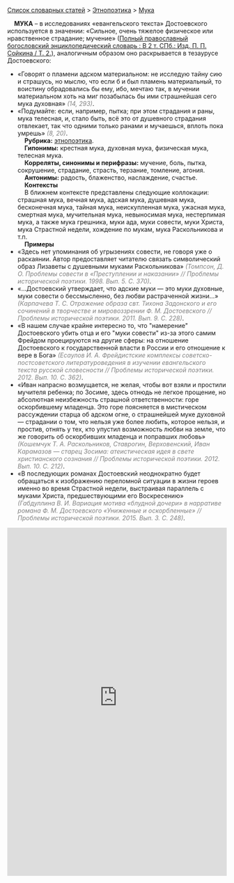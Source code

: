 <style>
st { color: Gray;
  font-style: italic;}
</style>

[Список словарных статей](https://thesaurus-dostoevsky.github.io/Thesaurus/) > [Этнопоэтика](ethnopoe.md) > [Мука](мука.md) 

&nbsp;&nbsp;&nbsp;&nbsp;**МУКА** – в исследованиях «евангельского текста» Достоевского используется в значении: «Сильное, очень тяжелое физическое или нравственное страдание; мучение» ([Полный православный богословский энциклопедический словарь : В 2 т. СПб.: Изд. П. П. Сойкина / Т. 2.](https://azbyka.ru/)), аналогичным образом оно раскрывается в тезаурусе Достоевского:
* «Говорят о пламени адском материальном: не исследую тайну сию и страшусь, но мыслю, что если б и был пламень материальный, то воистину обрадовались бы ему, ибо, мечтаю так, в мучении материальном хоть на миг позабылась бы ими страшнейшая сего мука духовная» <st>(14, 293)</st>.
* «Подумайте: если, например, пытка; при этом страдания и раны, мука телесная, и, стало быть, всё это от душевного страдания отвлекает, так что одними только ранами и мучаешься, вплоть пока умрешь» <st>(8, 20)</st>.  
&nbsp;&nbsp;&nbsp;&nbsp;**Рубрика:** [этнопоэтика](ethnopoe.md).  
&nbsp;&nbsp;&nbsp;&nbsp;**Гипонимы:** крестная мука, духовная мука, физическая мука, телесная мука.  
&nbsp;&nbsp;&nbsp;&nbsp;**Корреляты, синонимы и перифразы:** мучение, боль, пытка, сокрушение, страдание, страсть, терзание, томление, агония.  
&nbsp;&nbsp;&nbsp;&nbsp;**Антонимы:** радость, блаженство, наслаждение, счастье.  
&nbsp;&nbsp;&nbsp;&nbsp;**Контексты**  
&nbsp;&nbsp;&nbsp;&nbsp;В ближнем контексте представлены следующие коллокации: страшная мука, вечная мука, адская мука, душевная мука, бесконечная мука, тайная мука, неискупленная мука, ужасная мука, смертная мука, мучительная мука, невыносимая мука, нестерпимая мука, а также мука грешника, муки ада, муки совести, муки Христа, мука Страстной недели, хождение по мукам, мука Раскольникова и т.п.  <br>
&nbsp;&nbsp;&nbsp;&nbsp;**Примеры**  
* «Здесь нет упоминания об угрызениях совести, не говоря уже о раскаянии. Автор предоставляет читателю связать символический образ Лизаветы с душевными муками Раскольникова» <st>(Томпсон, Д. О. Проблемы совести в «Преступлении и наказании» // Проблемы исторической поэтики. 1998. Вып. 5. С. 370)</st>.
* «…Достоевский утверждает, что адские муки — это муки духовные, муки совести о бессмысленно, без любви растраченной жизни…» <st>(Карпачева Т. С. Отражение образа свт. Тихона Задонского и его сочинений в творчестве и мировоззрении Ф. М. Достоевского // Проблемы исторической поэтики. 2011. Вып. 9. С. 228)</st>.
* «В нашем случае крайне интересно то, что "намерение" Достоевского убить отца и его "муки совести" из-за этого самим Фрейдом проецируются на другие сферы: на отношение Достоевского к государственной власти в России и его отношение к вере в Бога» <st>(Есаулов И. А. Фрейдистские комплексы советско-постсоветского литературоведения в изучении евангельского текста русской словесности // Проблемы исторической поэтики. 2012. Вып. 10. С. 362)</st>.
* «Иван напрасно возмущается, не желая, чтобы вот взяли и простили мучителя ребенка; по Зосиме, здесь отнюдь не легкое прощение, но абсолютная неизбежность страшной ответственности: горе оскорбившему младенца. Это горе поясняется в мистическом рассуждении старца об адском огне, о страшнейшей муке духовной — страдании о том, что нельзя уже более любить, которое нельзя, и простив, отнять у  тех, кто упустил возможность любви на земле, что же говорить об оскорбивших младенца и поправших любовь» <st>(Кошемчук Т. А. Раскольников, Ставрогин, Верховенский, Иван Карамазов — старец Зосима: атеистическая идея в свете христианского сознания // Проблемы исторической поэтики. 2012. Вып. 10. С. 212)</st>.
* «В  последующих романах Достоевский неоднократно будет обращаться к изображению переломной ситуации в жизни героев именно во время Cтрастной недели, выстраивая параллель с муками Христа, предшествующими его Воскресению» <st>(Габдуллина В. И. Вариация мотива «блудной дочери» в нарративе романа Ф. М. Достоевского «Униженные и оскорбленные» // Проблемы исторической поэтики. 2015. Вып. 3. С. 248)</st>.


<iframe src="https://thesaurus-dostoevsky.github.io/nk/мука.html" style="border:0px;width:100%;height:800px" allowfullscreen="true" webkitallowfullscreen="true" mozallowfullscreen="true">
